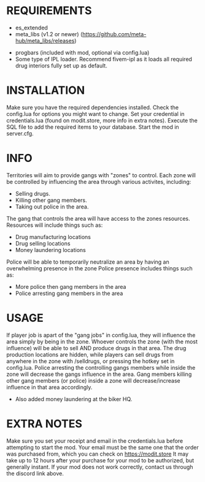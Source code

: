 # REQUIREMENTS
- es_extended
- meta_libs (v1.2 or newer) (https://github.com/meta-hub/meta_libs/releases)
* progbars (included with mod, optional via config.lua)
* Some type of IPL loader. Recommend fivem-ipl as it loads all required drug interiors fully set up as default.

# INSTALLATION
Make sure you have the required dependencies installed.
Check the config.lua for options you might want to change.
Set your credential in credentials.lua (found on modit.store, more info in extra notes).
Execute the SQL file to add the required items to your database.
Start the mod in server.cfg.

# INFO
Territories will aim to provide gangs with "zones" to control.
Each zone will be controlled by influencing the area through various activites, including:
  - Selling drugs.
  - Killing other gang members.
  - Taking out police in the area.

The gang that controls the area will have access to the zones resources.
Resources will include things such as:
  - Drug manufacturing locations
  - Drug selling locations                   
  - Money laundering locations   

Police will be able to temporarily neutralize an area by having an overwhelming presence in the zone
Police presence includes things such as:
  - More police then gang members in the area
  - Police arresting gang members in the area

# USAGE
If player job is apart of the "gang jobs" in config.lua, they will influence the area simply by being in the zone.
Whoever controls the zone (with the most influence) will be able to sell AND produce drugs in that area.
The drug production locations are hidden, while players can sell drugs from anywhere in the zone with /selldrugs, or pressing the hotkey set in config.lua.
Police arresting the controlling gangs members while inside the zone will decrease the gangs influence in the area.
Gang members killing other gang members (or police) inside a zone will decrease/increase influence in that area accordingly.
* Also added money laundering at the biker HQ.

# EXTRA NOTES
Make sure you set your receipt and email in the credentials.lua before attempting to start the mod.
Your email must be the same one that the order was purchased from, which you can check on https://modit.store
It may take up to 12 hours after your purchase for your mod to be authorized, but generally instant.
If your mod does not work correctly, contact us through the discord link above.